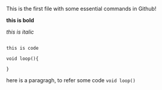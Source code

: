 This is the first file with some essential commands in Github!

**this is bold**

*this is italic*

````

this is code

void loop(){

}

````

here is a paragragh, to refer some code `void loop()`
